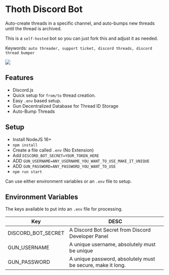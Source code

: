 # Thoth Discord Bot

Auto-create threads in a specific channel, and auto-bumps new threads until the thread is archived.

This is a `self-hosted` bot so you can just fork this and adjust it as needed.

Keywords: `auto threader, support ticket, discord threads, discord thread bumper`

![](https://thumbs.gfycat.com/SpectacularScratchyBufflehead-size_restricted.gif)


## Features

* Discord.js
* Quick setup for `from/to` thread creation.
* Easy `.env` based setup.
* Gun Decentralized Database for Thread ID Storage
* Auto-Bump Threads

## Setup

* Install NodeJS 16+
* `npm install`
* Create a file called `.env` (No Extension)
* Add `DISCORD_BOT_SECRET=YOUR_TOKEN_HERE`
* ADD `GUN_USERNAME=ANY_USERNAME_YOU_WANT_TO_USE_MAKE_IT_UNIQUE`
* ADD `GUN_PASSWORD=ANY_PASSWORD_YOU_WANT_TO_USE`
* `npm run start`

Can use either environment variables or an `.env` file to setup.

## Environment Variables

The keys available to put into an `.env` file for processing.

| Key                | DESC                                                        |
| ------------------ | ----------------------------------------------------------- |
| DISCORD_BOT_SECRET | A Discord Bot Secret from Discord Developer Panel           |
| GUN_USERNAME       | A unique username, absolutely must be unique                |
| GUN_PASSWORD       | A unique password, absolutely must be secure, make it long. |